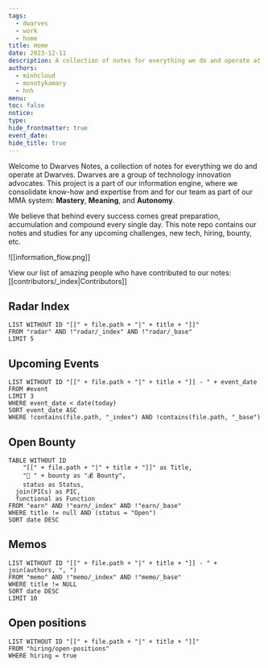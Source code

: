 ```yaml
---
tags:
  - dwarves
  - work
  - home
title: Home
date: 2023-12-11
description: A collection of notes for everything we do and operate at Dwarves. This is where we keep our internal notes.
authors:
  - minhcloud
  - monotykamary
  - hnh
menu: 
toc: false
notice: 
type: 
hide_frontmatter: true
event_date: 
hide_title: true
---
```

Welcome to Dwarves Notes, a collection of notes for everything we do and operate at Dwarves. Dwarves are a group of technology innovation advocates. This project is a part of our information engine, where we consolidate know-how and expertise from and for our team as part of our MMA system: **Mastery**, **Meaning**, and **Autonomy**.

We believe that behind every success comes great preparation, accumulation and compound every single day. This note repo contains our notes and studies for any upcoming challenges, new tech, hiring, bounty, etc.


![[information_flow.png]]

View our list of amazing people who have contributed to our notes: [[contributors/_index|Contributors]]
## Radar Index

<!-- col-2 #1 -->
```dataview
LIST WITHOUT ID "[[" + file.path + "|" + title + "]]"
FROM "radar" AND !"radar/_index" AND !"radar/_base"
LIMIT 5
```
<!-- /col-2 #1 -->
## Upcoming Events

```dataview
LIST WITHOUT ID "[[" + file.path + "|" + title + "]] - " + event_date
FROM #event
LIMIT 3
WHERE event_date < date(today)
SORT event_date ASC
WHERE !contains(file.path, "_index") AND !contains(file.path, "_base")
```



## Open Bounty

```dataview
TABLE WITHOUT ID
	"[[" + file.path + "|" + title + "]]" as Title,
	"🧊 " + bounty as "💰 Bounty",
	status as Status,
  join(PICs) as PIC,
  functional as Function
FROM "earn" AND !"earn/_index" AND !"earn/_base"
WHERE title != null AND (status = "Open")
SORT date DESC
```

## Memos

```dataview
LIST WITHOUT ID "[[" + file.path + "|" + title + "]] - " + join(authors, ", ")
FROM "memo" AND !"memo/_index" AND !"memo/_base"
WHERE title != NULL
SORT date DESC
LIMIT 10
```

## Open positions

```dataview
LIST WITHOUT ID "[[" + file.path + "|" + title + "]]"
FROM "hiring/open-positions"
WHERE hiring = true
```
